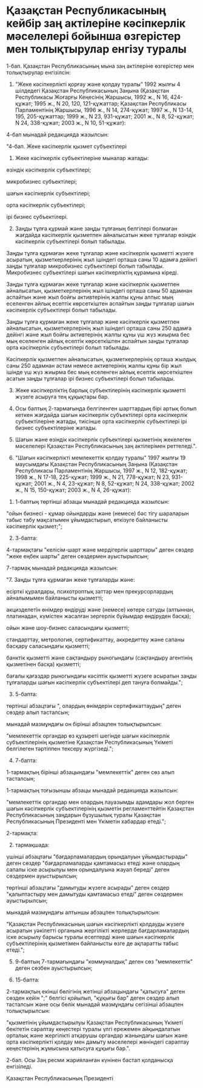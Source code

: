 # Қазақстан Республикасының кейбір заң актілеріне кәсіпкерлік мәселелері бойынша өзгерістер мен толықтырулар енгізу туралы

1-бап. Қазақстан Республикасының мына заң актілеріне өзгерістер мен толықтырулар енгізілсін:

1. "Жеке кәсіпкерлікті қорғау және қолдау туралы" 1992 жылғы 4 шілдедегі Қазақстан Республикасының Заңына (Қазақстан Республикасы Жоғарғы Кеңесінің Жаршысы, 1992 ж., N 16, 424-құжат; 1995 ж., N 20, 120, 121-құжаттар; Қазақстан Республикасы Парламентінің Жаршысы, 1996 ж., N 14, 274-құжат; 1997 ж., N 13-14, 195, 205-құжаттар; 1999 ж., N 23, 931-құжат; 2001 ж., N 8, 52-құжат; N 24, 338-құжат; 2003 ж., N 10, 51-құжат):

4-бап мынадай редакцияда жазылсын:

"4-бап. Жеке кәсіпкерлік қызмет субъектілері

1. Жеке кәсіпкерлік субъектілеріне мыналар жатады:

өзіндік кәсіпкерлік субъектілері;

микробизнес субъектілері;

шағын кәсіпкерлік субъектілері;

орта кәсіпкерлік субъектілері;

ірі бизнес субъектілері.

2. Заңды тұлға құрмай және заңды тұлғаның белгілері болмаған жағдайда кәсіпкерлік қызметпен айналысатын жеке тұлғалар өзіндік кәсіпкерлік субъектілері болып табылады.

Заңды тұлға құрмаған жеке тұлғалар және кәсіпкерлік қызметті жүзеге асыратын, қызметкерлерінің жыл ішіндегі орташа саны 10 адамға дейінгі заңды тұлғалар микробизнес субъектілері болып табылады. Микробизнес субъектілері шағын кәсіпкерліктің құрамына кіреді.

Заңды тұлға құрмаған жеке тұлғалар және кәсіпкерлік қызметпен айналысатын, қызметкерлерінің жыл ішіндегі орташа саны 50 адамнан аспайтын және жыл бойғы активтерінің жалпы құны алпыс мың еселенген айлық есептік көрсеткіштен аспайтын заңды тұлғалар шағын кәсіпкерлік субъектілері болып табылады.

Заңды тұлға құрмаған жеке тұлғалар және кәсіпкерлік қызметпен айналысатын, қызметкерлерінің жыл ішіндегі орташа саны 250 адамға дейінгі және жыл бойғы активтерінің жалпы құны үш жүз жиырма бес мың еселенген айлық есептiк көрсеткiштен аспайтын заңды тұлғалар орта кәсiпкерлiк субъектiлерi болып табылады.

Кәсiпкерлiк қызметпен айналысатын, қызметкерлерiнiң орташа жылдық саны 250 адамнан астам немесе активтерiнiң жалпы құны бiр жыл iшiнде үш жүз жиырма бес мың еселенген айлық есептiк көрсеткiштен асатын заңды тұлғалар iрi бизнес субъектiлерi болып табылады.

3. Жеке кәсiпкерлiктiң барлық субъектiлерiнiң кәсiпкерлiк қызметтi жүзеге асыруға тең құқықтары бар.

4. Осы баптың 2-тармағында белгiленген шарттардың бiрi артық болып кеткен жағдайда шағын кәсiпкерлiк субъектiлерi орта кәсiпкерлiк субъектiлерiне жатады, тиiсiнше орта кәсiпкерлiк субъектiлерi iрi бизнес субъектiлерiне жатады.

5. Шағын және өзiндiк кәсiпкерлiк субъектiлерi қызметiнiң жекелеген мәселелерi Қазақстан Республикасының заң актiлерiмен реттеледi.".

2. "Шағын кәсіпкерлiктi мемлекеттiк қолдау туралы" 1997 жылғы 19 маусымдағы Қазақстан Республикасының Заңына (Қазақстан Республикасы Парламентiнiң Жаршысы, 1997 ж., N 12, 182-құжат; 1998 ж., N 17-18, 225-құжат; 1999 ж., N 21, 778-құжат; N 23, 931-құжат; 2001 ж., N 4, 23-құжат; N 8, 52-құжат; N 24, 338-құжат; 2002 ж., N 15, 150-құжат; 2003 ж., N 4, 26-құжат):

1) 1-баптың төртiншi абзацы мынадай редакцияда жазылсын:

"ойын бизнесi - құмар ойындарды және (немесе) бәс тiгу шараларын табыс табу мақсатымен ұйымдастырып, өткiзуге байланысты кәсiпкерлiк қызмет;";

2) 3-бапта:

4-тармақтағы "келiсiм-шарт және мердiгерлiк шарттары" деген сөздер "жеке еңбек шарты" деген сөздермен ауыстырылсын;

7-тармақ мынадай редакцияда жазылсын:

"7. Заңды тұлға құрмаған жеке тұлғаларды және:

есiрткi құралдары, психотроптық заттар мен прекурсорлардың айналымымен байланысты қызметтi;

акцизделетiн өнiмдер өндiрудi және (немесе) көтере сатуды (алтыннан, платинадан, күмiстен жасалған зергерлiк бұйымдар өндiруден басқа);

ойын және шоу-бизнес саласындағы қызметтi;

стандарттау, метрология, сертификаттау, аккредиттеу және сапаны басқару саласындағы қызметтi;

банктiк қызметтi және сақтандыру рыногындағы (сақтандыру агентiнiң қызметiнен басқа) қызметтi;

бағалы қағаздар рыногындағы кәсiптiк қызметтi жүзеге асыратын заңды тұлғаларды шағын кәсiпкерлiк субъектілерi деп тануға болмайды.";

3) 5-бапта:

төртiншi абзацтағы ", олардың өнiмдерiн сертификаттаудың" деген сөздер алып тасталсын;

мынадай мазмұндағы он бірінші абзацпен толықтырылсын:

"мемлекеттік органдар өз құзыреті шегінде шағын кәсіпкерлік субъектілерінің қызметіне Қазақстан Республикасының Үкіметі белгілеген тәртіппен тексеру жүргізеді.";

4) 7-бапта:

1-тармақтың бірінші абзацындағы "мемлекеттік" деген сөз алып тасталсын;

1-тармақтың тоғызыншы абзацы мынадай редакцияда жазылсын:

"мемлекеттік органдар мен олардың лауазымды адамдары жол берген шағын кәсіпкерлік субъектілерінің қызметін регламенттейтін Қазақстан Республикасының заңдарын бұзушылық туралы Қазақстан Республикасының Президенті мен Үкіметін хабардар етеді.";

2-тармақта:

2) тармақшада:

үшінші абзацтағы "бағдарламалардың орындалуын ұйымдастырады" деген сөздер "бағдарламаларды қамтамасыз етеді және олардың сапалы іске асырылуы мен орындалуына жауап береді" деген сөздермен ауыстырылсын;

төртінші абзацтағы "дамытуды жүзеге асырады" деген сөздер "қалыптастыру мен дамытуды қамтамасыз етеді" деген сөздермен ауыстырылсын;

мынадай мазмұндағы алтыншы абзацпен толықтырылсын:

"Қазақстан Республикасының шағын кәсіпкерлікті қолдауды жүзеге асыратын уәкілетті органына жергілікті жерлерде бағдарламалардың іске асырылу барысы туралы есептерді және шағын кәсіпкерлік субъектілерінің қызметімен байланысты өзге де ақпаратты табыс етеді.";

5) 9-баптың 7-тармағындағы "коммуналдық" деген сөз "мемлекеттік" деген сөзбен ауыстырылсын;

6) 15-бапта:

2-тармақтың екінші бөлігінің жетінші абзацындағы "қатысуға" деген сөзден кейін ";" белгісі қойылып, "құқығы бар" деген сөздер алып тасталсын және осы бөлік мынадай мазмұндағы сегізінші абзацпен толықтырылсын:

"қызметінің ұйымдастырылуы Қазақстан Республикасының Үкіметі бекітетін сараптау кеңестері туралы үлгі ережемен айқындалатын орталық және жергілікті атқарушы органдар жанындағы шағын және орта кәсіпкерлікті қолдау мен дамыту мәселелері жөніндегі сараптау кеңестерінің жұмысына қатысуға құқығы бар.".

2-бап. Осы Заң ресми жарияланған күнінен бастап қолданысқа енгізіледі.

Қазақстан Республикасының Президенті

